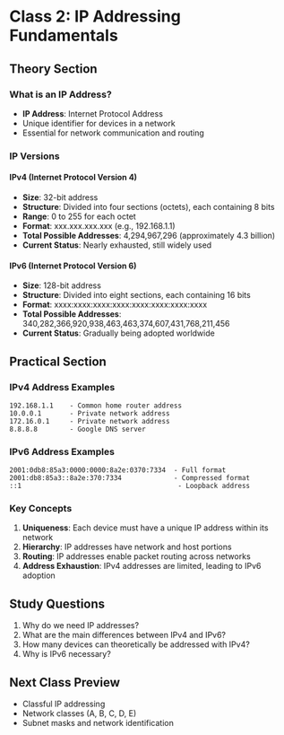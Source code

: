 # Class 2: IP Addressing Fundamentals

## Theory Section

### What is an IP Address?

- **IP Address**: Internet Protocol Address
- Unique identifier for devices in a network
- Essential for network communication and routing

### IP Versions

#### IPv4 (Internet Protocol Version 4)

- **Size**: 32-bit address
- **Structure**: Divided into four sections (octets), each containing 8 bits
- **Range**: 0 to 255 for each octet
- **Format**: xxx.xxx.xxx.xxx (e.g., 192.168.1.1)
- **Total Possible Addresses**: 4,294,967,296 (approximately 4.3 billion)
- **Current Status**: Nearly exhausted, still widely used

#### IPv6 (Internet Protocol Version 6)

- **Size**: 128-bit address
- **Structure**: Divided into eight sections, each containing 16 bits
- **Format**: xxxx:xxxx:xxxx:xxxx:xxxx:xxxx:xxxx:xxxx
- **Total Possible Addresses**: 340,282,366,920,938,463,463,374,607,431,768,211,456
- **Current Status**: Gradually being adopted worldwide

## Practical Section

### IPv4 Address Examples

```
192.168.1.1    - Common home router address
10.0.0.1       - Private network address
172.16.0.1     - Private network address
8.8.8.8        - Google DNS server
```

### IPv6 Address Examples

```
2001:0db8:85a3:0000:0000:8a2e:0370:7334  - Full format
2001:db8:85a3::8a2e:370:7334             - Compressed format
::1                                       - Loopback address
```

### Key Concepts

1. **Uniqueness**: Each device must have a unique IP address within its network
2. **Hierarchy**: IP addresses have network and host portions
3. **Routing**: IP addresses enable packet routing across networks
4. **Address Exhaustion**: IPv4 addresses are limited, leading to IPv6 adoption

## Study Questions

1. Why do we need IP addresses?
2. What are the main differences between IPv4 and IPv6?
3. How many devices can theoretically be addressed with IPv4?
4. Why is IPv6 necessary?

## Next Class Preview

- Classful IP addressing
- Network classes (A, B, C, D, E)
- Subnet masks and network identification
